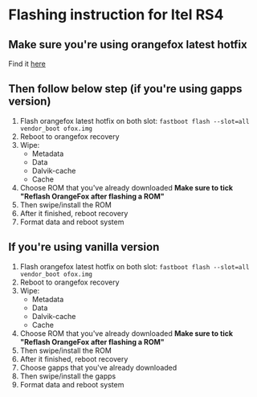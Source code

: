 # Flashing instruction for Itel RS4

## Make sure you're using orangefox latest hotfix
Find it [here](https://t.me/itelrs4updates/72)

## Then follow below step **(if you're using gapps version)**
1) Flash orangefox latest hotfix on both slot:
   `fastboot flash --slot=all vendor_boot ofox.img`
2) Reboot to orangefox recovery
3) Wipe:
   - Metadata
   - Data
   - Dalvik-cache
   - Cache
4) Choose ROM that you've already downloaded
**Make sure to tick "Reflash OrangeFox after flashing a ROM"**
5) Then swipe/install the ROM
6) After it finished, reboot recovery
7) Format data and reboot system

## **If you're using vanilla version**
1) Flash orangefox latest hotfix on both slot:
   `fastboot flash --slot=all vendor_boot ofox.img`
2) Reboot to orangefox recovery
3) Wipe:
   - Metadata
   - Data
   - Dalvik-cache
   - Cache
4) Choose ROM that you've already downloaded
**Make sure to tick "Reflash OrangeFox after flashing a ROM"**
5) Then swipe/install the ROM
6) After it finished, reboot recovery
7) Choose gapps that you've already downloaded
8) Then swipe/install the gapps
9) Format data and reboot system